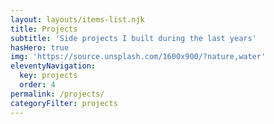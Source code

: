 ```yaml
---
layout: layouts/items-list.njk
title: Projects
subtitle: 'Side projects I built during the last years'
hasHero: true
img: 'https://source.unsplash.com/1600x900/?nature,water'
eleventyNavigation:
  key: projects
  order: 4
permalink: /projects/
categoryFilter: projects
---
```

